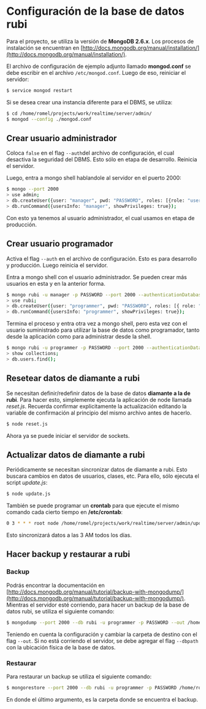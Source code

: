 # Configuración de la base de datos rubi

Para el proyecto, se utiliza la versión de **MongoDB 2.6.x**. Los procesos de instalación se encuentran en [http://docs.mongodb.org/manual/installation/](http://docs.mongodb.org/manual/installation/).

El archivo de configuración de ejemplo adjunto llamado **mongod.conf** se debe escribir en el archivo `/etc/mongod.conf`. Luego de eso, reiniciar el servidor:

```bash
$ service mongod restart
```

Si se desea crear una instancia diferente para el DBMS, se utiliza:

```bash
$ cd /home/romel/projects/work/realtime/server/admin/
$ mongod --config ./mongod.conf
```

## Crear usuario administrador

Coloca `false` en el flag `--auth`del archivo de configuración, el cual desactiva la seguridad del DBMS. Esto sólo en etapa de desarrollo. Reinicia el servidor.

Luego, entra a mongo shell hablandole al servidor en el puerto 2000:

```bash
$ mongo --port 2000
> use admin;
> db.createUser({user: "manager", pwd: "PASSWORD", roles: [{role: "userAdminAnyDatabase", db: "admin"}]});
> db.runCommand({usersInfo: "manager", showPrivileges: true});
```

Con esto ya tenemos al usuario administrador, el cual usamos en etapa de producción.

## Crear usuario programador

Activa el flag `--auth` en el archivo de configuración. Esto es para desarrollo y producción. Luego reinicia el servidor.

Entra a mongo shell con el usuario administrador. Se pueden crear más usuarios en esta y en la anterior forma.

```bash
$ mongo rubi -u manager -p PASSWORD --port 2000 --authenticationDatabase admin
> use rubi;
> db.createUser({user: "programmer", pwd: "PASSWORD", roles: [{ role: "readWrite", db: "rubi" }]});
> db.runCommand({usersInfo: "programmer", showPrivileges: true});
```

Termina el proceso y entra otra vez a mongo shell, pero esta vez con el usuario suministrado para utilizar la base de datos como programador, tanto desde la aplicación como para administrar desde la shell.

```bash
$ mongo rubi -u programmer -p PASSWORD --port 2000 --authenticationDatabase admin
> show collections;
> db.users.find();
```

## Resetear datos de diamante a rubi

Se necesitan definir/redefinir datos de la base de datos **diamante a la de rubi**. Para hacer esto, simplemente ejecuta la aplicación de node llamada *reset.js*. Recuerda confirmar explicitamente la actualización editando la variable de confirmación al principio del mismo archivo antes de hacerlo.

```bash
$ node reset.js
```

Ahora ya se puede iniciar el servidor de sockets.

## Actualizar datos de diamante a rubi

Periódicamente se necesitan sincronizar datos de diamante a rubi. Esto buscara cambios en datos de usuarios, clases, etc. Para ello, sólo ejecuta el script *update.js*:

```bash
$ node update.js
```

También se puede programar un **crontab** para que ejecute el mismo comando cada cierto tiempo en **/etc/crontab**:

```bash
0 3 * * * root node /home/romel/projects/work/realtime/server/admin/update.js
```

Esto sincronizará datos a las 3 AM todos los días.

## Hacer backup y restaurar a rubi

### Backup

Podrás encontrar la documentación en [http://docs.mongodb.org/manual/tutorial/backup-with-mongodump/](http://docs.mongodb.org/manual/tutorial/backup-with-mongodump/). Mientras el servidor esté corriendo, para hacer un backup de la base de datos rubi, se utiliza el siguiente comando:

```bash
$ mongodump --port 2000 --db rubi -u programmer -p PASSWORD --out /home/romel/Downloads/
```

Teniendo en cuenta la configuración y cambiar la carpeta de destino con el flag `--out`. Si no está corriendo el servidor, se debe agregar el flag `--dbpath` con la ubicación física de la base de datos.

### Restaurar

Para restaurar un backup se utiliza el siguiente comando:

```bash
$ mongorestore --port 2000 --db rubi -u programmer -p PASSWORD /home/romel/Downloads/rubi
```

En donde el último argumento, es la carpeta donde se encuentra el backup.
